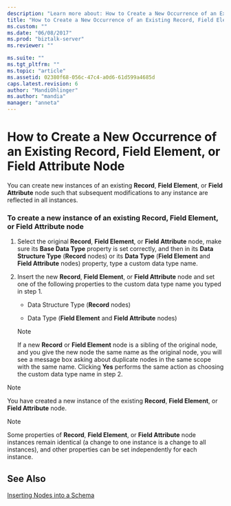 ```yaml
---
description: "Learn more about: How to Create a New Occurrence of an Existing Record, Field Element, or Field Attribute Node"
title: "How to Create a New Occurrence of an Existing Record, Field Element, or Field Attribute Node | Microsoft Docs"
ms.custom: ""
ms.date: "06/08/2017"
ms.prod: "biztalk-server"
ms.reviewer: ""

ms.suite: ""
ms.tgt_pltfrm: ""
ms.topic: "article"
ms.assetid: 02380f68-056c-47c4-a0d6-61d599a4685d
caps.latest.revision: 6
author: "MandiOhlinger"
ms.author: "mandia"
manager: "anneta"
---
```

# How to Create a New Occurrence of an Existing Record, Field Element, or Field Attribute Node
You can create new instances of an existing **Record**, **Field Element**, or **Field Attribute** node such that subsequent modifications to any instance are reflected in all instances.  
  
### To create a new instance of an existing Record, Field Element, or Field Attribute node  
  
1.  Select the original **Record**, **Field Element**, or **Field Attribute** node, make sure its **Base Data Type** property is set correctly, and then in its **Data Structure Type** (**Record** nodes) or its **Data Type** (**Field Element** and **Field Attribute** nodes) property, type a custom data type name.  
  
2.  Insert the new **Record**, **Field Element**, or **Field Attribute** node and set one of the following properties to the custom data type name you typed in step 1.  
  
    -   Data Structure Type (**Record** nodes)  
  
    -   Data Type (**Field Element** and **Field Attribute** nodes)  
  
    > [!NOTE]
    >  If a new **Record** or **Field Element** node is a sibling of the original node, and you give the new node the same name as the original node, you will see a message box asking about duplicate nodes in the same scope with the same name. Clicking **Yes** performs the same action as choosing the custom data type name in step 2.  
  
> [!NOTE]
>  You have created a new instance of the existing **Record**, **Field Element**, or **Field Attribute** node.  
  
> [!NOTE]
>  Some properties of **Record**, **Field Element**, or **Field Attribute** node instances remain identical (a change to one instance is a change to all instances), and other properties can be set independently for each instance.  
  
## See Also  
 [Inserting Nodes into a Schema](../core/inserting-nodes-into-a-schema.md)
